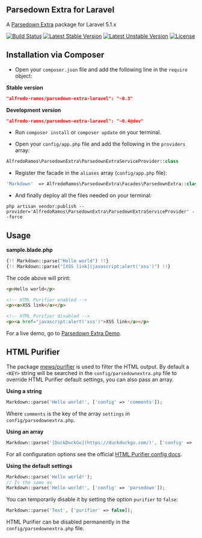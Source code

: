 ## Parsedown Extra for Laravel

A [Parsedown Extra](https://github.com/erusev/parsedown-extra) package for Laravel 5.1.x

[![Build Status](https://img.shields.io/travis/AlfredoRamos/parsedown-extra-laravel/master.svg?style=flat-square)](https://travis-ci.org/AlfredoRamos/parsedown-extra-laravel) [![Latest Stable Version](https://img.shields.io/packagist/v/alfredo-ramos/parsedown-extra-laravel.svg?style=flat-square&label=stable)](https://github.com/AlfredoRamos/parsedown-extra-laravel/releases) [![Latest Unstable Version](https://img.shields.io/packagist/vpre/alfredo-ramos/parsedown-extra-laravel.svg?style=flat-square&label=unstable)](https://packagist.org/packages/alfredo-ramos/parsedown-extra-laravel) [![License](https://img.shields.io/packagist/l/alfredo-ramos/parsedown-extra-laravel.svg?style=flat-square)](https://raw.githubusercontent.com/AlfredoRamos/parsedown-extra-laravel/master/LICENSE)

## Installation via Composer

* Open your ```composer.json``` file and add the following line in the ```require``` object:

**Stable version**

```json
"alfredo-ramos/parsedown-extra-laravel": "~0.3"
```

**Development version**

```json
"alfredo-ramos/parsedown-extra-laravel": "~0.4@dev"
```

* Run ```composer install``` or ```composer update``` on your terminal.

* Open your ```config/app.php``` file and add the following in the ```providers``` array:

```php
AlfredoRamos\ParsedownExtra\ParsedownExtraServiceProvider::class
```

* Register the facade in the ```aliases``` array (```config/app.php``` file):

```php
'Markdown'  => AlfredoRamos\ParsedownExtra\Facades\ParsedownExtra::class
```

* And finally deploy all the files needed on your terminal:

```shell
php artisan vendor:publish --provider='AlfredoRamos\ParsedownExtra\ParsedownExtraServiceProvider' --force
```

## Usage

**sample.blade.php**

```php
{!! Markdown::parse("Hello world") !!}
{!! Markdown::parse("[XSS link](javascript:alert('xss')") !!}
```

The code above will print:

```html
<p>Hello world</p>

<!-- HTML Purifier enabled -->
<p><a>XSS link</a></p>

<!-- HTML Purifier disabled -->
<p><a href="javascript:alert('xss')">XSS link</a></p>
```

For a live demo, go to [Parsedown Extra Demo](http://parsedown.org/extra/).

## HTML Purifier

The package [mews/purifier](https://packagist.org/packages/mews/purifier) is used to filter the HTML output. By default a ```<KEY>``` string will be searched in the ```config/parsedownextra.php``` file to override HTML Purifier default settings, you can also pass an array.

**Using a string**

```php
Markdown::parse('Hello world!', ['config' => 'comments']);
```

Where ```comments``` is the key of the array ```settings``` in ```config/parsedownextra.php```.

**Using an array**

```php
Markdown::parse('[DuckDuckGo](https://duckduckgo.com/)', ['config' => ['URI.Host' => 'localhost', 'URI.DisableExternal' => true]]);
```

For all configuration options see the official [HTML Purifier config docs](http://htmlpurifier.org/live/configdoc/plain.html).

**Using the default settings**

```php
Markdown::parse('Hello world!');
// Is the same as
Markdown::parse('Hello world!', ['config' => 'parsedown']);
```

You can temporarily disable it by setting the option ```purifier``` to ```false```:

```php
Markdown::parse('Text', ['purifier' => false]);
```

HTML Purifier can be disabled permanently in the ```config/parsedownextra.php``` file.